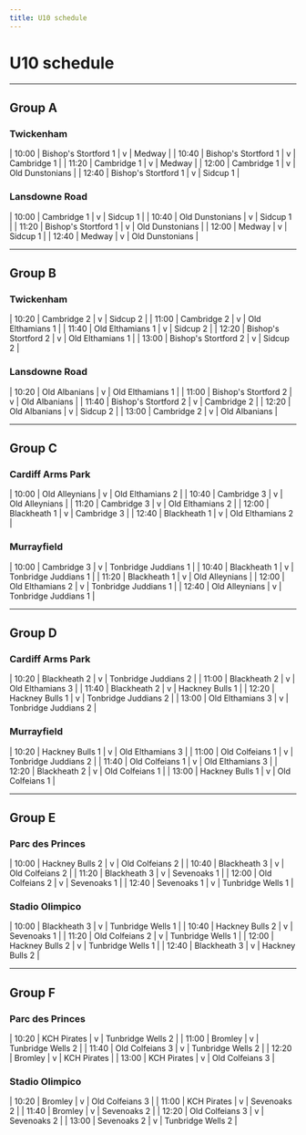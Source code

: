 ```yaml
---
title: U10 schedule
---
```

# U10 schedule

---

## Group A

### Twickenham

| 10:00 | Bishop's Stortford 1 | v | Medway |
| 10:40 | Bishop's Stortford 1 | v | Cambridge 1 |
| 11:20 | Cambridge 1 | v | Medway |
| 12:00 | Cambridge 1 | v | Old Dunstonians |
| 12:40 | Bishop's Stortford 1 | v | Sidcup 1 |

### Lansdowne Road

| 10:00 | Cambridge 1 | v | Sidcup 1 |
| 10:40 | Old Dunstonians | v | Sidcup 1 |
| 11:20 | Bishop's Stortford 1 | v | Old Dunstonians |
| 12:00 | Medway | v | Sidcup 1 |
| 12:40 | Medway | v | Old Dunstonians |

---

## Group B

### Twickenham

| 10:20 | Cambridge 2 | v | Sidcup 2 |
| 11:00 | Cambridge 2 | v | Old Elthamians 1 |
| 11:40 | Old Elthamians 1 | v | Sidcup 2 |
| 12:20 | Bishop's Stortford 2 | v | Old Elthamians 1 |
| 13:00 | Bishop's Stortford 2 | v | Sidcup 2 |

### Lansdowne Road

| 10:20 | Old Albanians | v | Old Elthamians 1 |
| 11:00 | Bishop's Stortford 2 | v | Old Albanians |
| 11:40 | Bishop's Stortford 2 | v | Cambridge 2 |
| 12:20 | Old Albanians | v | Sidcup 2 |
| 13:00 | Cambridge 2 | v | Old Albanians |

---

## Group C

### Cardiff Arms Park

| 10:00 | Old Alleynians | v | Old Elthamians 2 |
| 10:40 | Cambridge 3 | v | Old Alleynians |
| 11:20 | Cambridge 3 | v | Old Elthamians 2 |
| 12:00 | Blackheath 1 | v | Cambridge 3 |
| 12:40 | Blackheath 1 | v | Old Elthamians 2 |

### Murrayfield

| 10:00 | Cambridge 3 | v | Tonbridge Juddians 1 |
| 10:40 | Blackheath 1 | v | Tonbridge Juddians 1 |
| 11:20 | Blackheath 1 | v | Old Alleynians |
| 12:00 | Old Elthamians 2 | v | Tonbridge Juddians 1 |
| 12:40 | Old Alleynians | v | Tonbridge Juddians 1 |

---

## Group D

### Cardiff Arms Park

| 10:20 | Blackheath 2 | v | Tonbridge Juddians 2 |
| 11:00 | Blackheath 2 | v | Old Elthamians 3 |
| 11:40 | Blackheath 2 | v | Hackney Bulls 1 |
| 12:20 | Hackney Bulls 1 | v | Tonbridge Juddians 2 |
| 13:00 | Old Elthamians 3 | v | Tonbridge Juddians 2 |

### Murrayfield

| 10:20 | Hackney Bulls 1 | v | Old Elthamians 3 |
| 11:00 | Old Colfeians 1 | v | Tonbridge Juddians 2 |
| 11:40 | Old Colfeians 1 | v | Old Elthamians 3 |
| 12:20 | Blackheath 2 | v | Old Colfeians 1 |
| 13:00 | Hackney Bulls 1 | v | Old Colfeians 1 |

---

## Group E

### Parc des Princes

| 10:00 | Hackney Bulls 2 | v | Old Colfeians 2 |
| 10:40 | Blackheath 3 | v | Old Colfeians 2 |
| 11:20 | Blackheath 3 | v | Sevenoaks 1 |
| 12:00 | Old Colfeians 2 | v | Sevenoaks 1 |
| 12:40 | Sevenoaks 1 | v | Tunbridge Wells 1 |

### Stadio Olimpico

| 10:00 | Blackheath 3 | v | Tunbridge Wells 1 |
| 10:40 | Hackney Bulls 2 | v | Sevenoaks 1 |
| 11:20 | Old Colfeians 2 | v | Tunbridge Wells 1 |
| 12:00 | Hackney Bulls 2 | v | Tunbridge Wells 1 |
| 12:40 | Blackheath 3 | v | Hackney Bulls 2 |

---

## Group F

### Parc des Princes

| 10:20 | KCH Pirates | v | Tunbridge Wells 2 |
| 11:00 | Bromley | v | Tunbridge Wells 2 |
| 11:40 | Old Colfeians 3 | v | Tunbridge Wells 2 |
| 12:20 | Bromley | v | KCH Pirates |
| 13:00 | KCH Pirates | v | Old Colfeians 3 |

### Stadio Olimpico

| 10:20 | Bromley | v | Old Colfeians 3 |
| 11:00 | KCH Pirates | v | Sevenoaks 2 |
| 11:40 | Bromley | v | Sevenoaks 2 |
| 12:20 | Old Colfeians 3 | v | Sevenoaks 2 |
| 13:00 | Sevenoaks 2 | v | Tunbridge Wells 2 |
